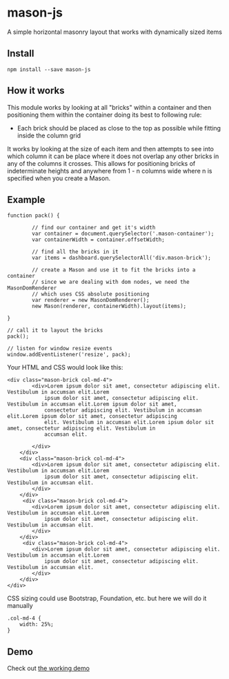 
# mason-js
A simple horizontal masonry layout that works with dynamically sized items

## Install

```
npm install --save mason-js
``` 

## How it works
This module works by looking at all "bricks" within a container and then positioning them within the container doing its best to following rule:

- Each brick should be placed as close to the top as possible while fitting inside the column grid

It works by looking at the size of each item and then attempts to see into which column it can be place where it does not overlap any
other bricks in any of the columns it crosses. This allows for positioning bricks of indeterminate heights and anywhere from 1 - n columns wide where n is specified when you create a Mason.

## Example
````
function pack() {

        // find our container and get it's width
        var container = document.querySelector('.mason-container');
        var containerWidth = container.offsetWidth;
        
        // find all the bricks in it
        var items = dashboard.querySelectorAll('div.mason-brick');

        // create a Mason and use it to fit the bricks into a container
        // since we are dealing with dom nodes, we need the MasonDomRenderer
        // which uses CSS absolute positioning
        var renderer = new MasonDomRenderer();
        new Mason(renderer, containerWidth).layout(items);

}

// call it to layout the bricks
pack();

// listen for window resize events
window.addEventListener('resize', pack);
````

Your HTML and CSS would look like this:

````
<div class="mason-brick col-md-4">
        <div>Lorem ipsum dolor sit amet, consectetur adipiscing elit. Vestibulum in accumsan elit.Lorem
            ipsum dolor sit amet, consectetur adipiscing elit. Vestibulum in accumsan elit.Lorem ipsum dolor sit amet,
            consectetur adipiscing elit. Vestibulum in accumsan elit.Lorem ipsum dolor sit amet, consectetur adipiscing
            elit. Vestibulum in accumsan elit.Lorem ipsum dolor sit amet, consectetur adipiscing elit. Vestibulum in
            accumsan elit.

        </div>
    </div>
    <div class="mason-brick col-md-4">
        <div>Lorem ipsum dolor sit amet, consectetur adipiscing elit. Vestibulum in accumsan elit.Lorem
            ipsum dolor sit amet, consectetur adipiscing elit. Vestibulum in accumsan elit.
        </div>
    </div>
     <div class="mason-brick col-md-4">
        <div>Lorem ipsum dolor sit amet, consectetur adipiscing elit. Vestibulum in accumsan elit.Lorem
            ipsum dolor sit amet, consectetur adipiscing elit. Vestibulum in accumsan elit.
        </div>
    </div>
     <div class="mason-brick col-md-4">
        <div>Lorem ipsum dolor sit amet, consectetur adipiscing elit. Vestibulum in accumsan elit.Lorem
            ipsum dolor sit amet, consectetur adipiscing elit. Vestibulum in accumsan elit.
        </div>
    </div>
</div>
````

CSS sizing could use Bootstrap, Foundation, etc. but here we will do it manually

````
.col-md-4 {
    width: 25%;
}
````

## Demo
Check out [the working demo](http://mcgraphix.github.io/mason/demo/index.html)
